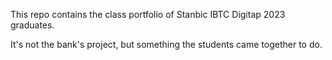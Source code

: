 This repo contains the class portfolio of Stanbic IBTC Digitap 2023 graduates.

It's not the bank's project, but something the students came together to do.
